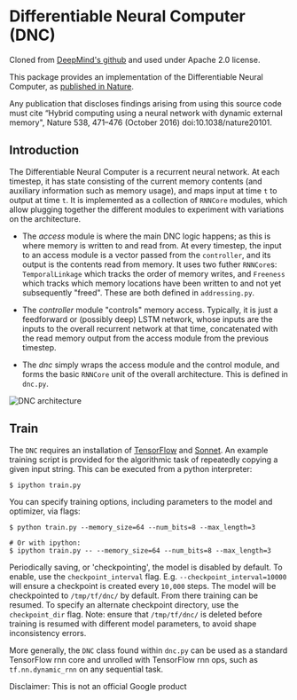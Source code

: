 # Differentiable Neural Computer (DNC)

Cloned from [DeepMind's github](https://github.com/deepmind/dnc) and used under Apache 2.0 license.

This package provides an implementation of the Differentiable Neural Computer,
as [published in Nature](
https://www.nature.com/articles/nature20101.epdf?author_access_token=ImTXBI8aWbYxYQ51Plys8NRgN0jAjWel9jnR3ZoTv0MggmpDmwljGswxVdeocYSurJ3hxupzWuRNeGvvXnoO8o4jTJcnAyhGuZzXJ1GEaD-Z7E6X_a9R-xqJ9TfJWBqz).

Any publication that discloses findings arising from using this source code must
cite “Hybrid computing using a neural network with dynamic external memory",
Nature 538, 471–476 (October 2016) doi:10.1038/nature20101.

## Introduction

The Differentiable Neural Computer is a recurrent neural network. At each
timestep, it has state consisting of the current memory contents (and auxiliary
information such as memory usage), and maps input at time `t` to output at time
`t`. It is implemented as a collection of `RNNCore` modules, which allow
plugging together the different modules to experiment with variations on the
architecture.

*   The *access* module is where the main DNC logic happens; as this is where
    memory is written to and read from. At every timestep, the input to an
    access module is a vector passed from the `controller`, and its output is
    the contents read from memory. It uses two futher `RNNCore`s:
    `TemporalLinkage` which tracks the order of memory writes, and `Freeness`
    which tracks which memory locations have been written to and not yet
    subsequently "freed". These are both defined in `addressing.py`.

*   The *controller* module "controls" memory access. Typically, it is just a
    feedforward or (possibly deep) LSTM network, whose inputs are the inputs to
    the overall recurrent network at that time, concatenated with the read
    memory output from the access module from the previous timestep.

*   The *dnc* simply wraps the access module and the control module, and forms
    the basic `RNNCore` unit of the overall architecture. This is defined in
    `dnc.py`.

![DNC architecture](images/dnc_model.png)

## Train
The `DNC` requires an installation of [TensorFlow](https://www.tensorflow.org/)
and [Sonnet](https://github.com/deepmind/sonnet). An example training script is
provided for the algorithmic task of repeatedly copying a given input string.
This can be executed from a python interpreter:

```shell
$ ipython train.py
```

You can specify training options, including parameters to the model
and optimizer, via flags:

```shell
$ python train.py --memory_size=64 --num_bits=8 --max_length=3

# Or with ipython:
$ ipython train.py -- --memory_size=64 --num_bits=8 --max_length=3
```

Periodically saving, or 'checkpointing', the model is disabled by default. To
enable, use the `checkpoint_interval` flag. E.g. `--checkpoint_interval=10000`
will ensure a checkpoint is created every `10,000` steps. The model will be
checkpointed to `/tmp/tf/dnc/` by default. From there training can be resumed.
To specify an alternate checkpoint directory, use the `checkpoint_dir` flag.
Note: ensure that `/tmp/tf/dnc/` is deleted before training is resumed with
different model parameters, to avoid shape inconsistency errors.

More generally, the `DNC` class found within `dnc.py` can be used as a standard
TensorFlow rnn core and unrolled with TensorFlow rnn ops, such as
`tf.nn.dynamic_rnn` on any sequential task.

Disclaimer: This is not an official Google product
